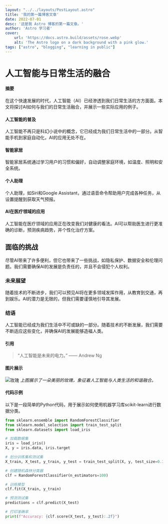 ```yaml
---
layout: "../../layouts/PostLayout.astro"
title: '我的第一篇博客文章'
date: 2022-07-01
desc: '这是我 Astro 博客的第一篇文章。'
author: 'Astro 学习者'
cover:
    url: 'https://docs.astro.build/assets/rose.webp'
    alt: 'The Astro logo on a dark background with a pink glow.'
tags: ["astro", "blogging", "learning in public"]
---
```


# 人工智能与日常生活的融合

#### 摘要
在这个快速发展的时代，人工智能（AI）已经渗透到我们日常生活的方方面面。本文将探讨AI如何与我们的日常生活融合，并展示一些实际应用的例子。

#### 人工智能的普及
人工智能不再只是科幻小说中的概念，它已经成为我们日常生活中的一部分。从智能手机到家庭自动化，AI的应用无处不在。

#### 智能家居
智能家居系统通过学习用户的习惯和偏好，自动调整家庭环境，如温度、照明和安全系统。

#### 个人助理
个人助理，如Siri和Google Assistant，通过语音命令帮助用户完成各种任务，从设置提醒到获取天气预报。

#### AI在医疗领域的应用
人工智能在医疗领域的应用正在改变我们对健康的看法。AI可以帮助医生进行更准确的诊断，预测疾病趋势，并个性化治疗方案。

## 面临的挑战
尽管AI带来了许多便利，但它也带来了一些挑战，如隐私保护、数据安全和伦理问题。我们需要确保AI的发展是负责任的，并且不会侵犯个人权利。

### 未来展望
随着技术的不断进步，我们可以预见AI将在更多领域发挥作用，从教育到交通，再到娱乐。AI的潜力是无限的，但我们需要谨慎地引导其发展。

### 结语
人工智能已经成为我们生活中不可或缺的一部分。随着技术的不断发展，我们需要不断适应这些变化，并确保AI的发展能够造福人类。

#### 引用
> “人工智能是未来的电力。” —— Andrew Ng

#### 图片展示
![玫瑰](https://docs.astro.build/assets/rose.webp)
*上图展示了一朵美丽的玫瑰，象征着人工智能与人类生活的和谐融合。*

#### 代码示例
以下是一段简单的Python代码，用于展示如何使用机器学习库scikit-learn进行数据分类。

```python
from sklearn.ensemble import RandomForestClassifier
from sklearn.model_selection import train_test_split
from sklearn.datasets import load_iris

# 加载数据集
iris = load_iris()
X, y = iris.data, iris.target

# 划分训练集和测试集
X_train, X_test, y_train, y_test = train_test_split(X, y, test_size=0.3, random_state=42)

# 创建随机森林分类器
clf = RandomForestClassifier(n_estimators=100)

# 训练模型
clf.fit(X_train, y_train)

# 预测测试集
predictions = clf.predict(X_test)

# 打印准确率
print(f"Accuracy: {clf.score(X_test, y_test):.2f}")
